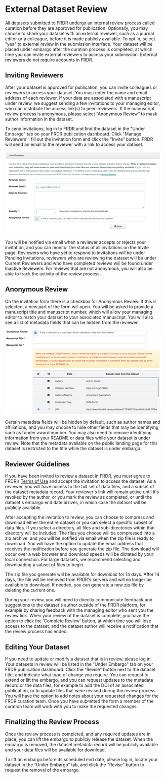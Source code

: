 ﻿<h1>External Dataset Review</h1>
All datasets submitted to FRDR undergo an internal review process called curation before they are approved for publication. Optionally, you may choose to share your dataset with an external reviewer, such as a journal editor or a colleague, before it is made publicly available. To opt in, select "yes" to external review in the submission interface. Your dataset will be placed under embargo after the curation process is completed, at which time you can invite external reviewers to access your submission. External reviewers do not require accounts in FRDR.

## Inviting Reviewers

After your dataset is approved for publication, you can invite colleagues or reviewers to access your dataset. You must enter the name and email address of each reviewer. If your data are associated with a manuscript under review, we suggest sending a few invitations to your managing editor, who can distribute the access link(s) to peer-reviewers. If the manuscript review process is anonymous, please select “Anonymous Review” to mask author information in the dataset.

To send invitations, log in to FRDR and find the dataset in the "Under Embargo" tab on your FRDR publication dashboard.  Click "Manage Reviewers'', fill out the invitation form and click the "Invite" button. FRDR will send an email to the reviewer with a link to access your dataset. 

<a href="/docs/img/screenshots/external_review/inviting.png" class="screenshot-lightbox">
    <img src="/docs/img/screenshots/external_review/inviting.png" alt="Screenshot showing external dataset review invitation form" class="screenshot"/>
</a>

You will be notified via email when a reviewer accepts or rejects your invitation, and you can monitor the status of all invitations on the Invite page. Reviewers who have yet to respond to invitations will be under Pending Invitations, reviewers who are reviewing the dataset will be under Current Reviewers and who have completed reviews will be found under Inactive Reviewers. For reviews that are not anonymous, you will also be able to track the activity of the review process. 

## Anonymous Review

On the invitation form there is a checkbox for Anonymous Review. If this is selected, a new part of the form will open. You will be asked to provide a manuscript title and manuscript number, which will allow your managing editor to match your dataset to your associated manuscript. You will also see a list of metadata fields that can be hidden from the reviewer.

<a href="/docs/img/screenshots/external_review/anonymous.png" class="screenshot-lightbox">
    <img src="/docs/img/screenshots/external_review/anonymous.png" alt="Screenshot showing anonymous review metadata selection" class="screenshot"/>
</a>

Certain metadata fields will be hidden by default, such as author names and affiliations, and you may choose to hide other fields that may be identifying, such as funder award number. You may also need to remove identifying information from your README or data files while your dataset is under review. Note that the metadata available on the public landing page for this dataset is restricted to the title while the dataset is under embargo.

## Reviewer Guidelines

If you have been invited to review a dataset in FRDR, you must agree to FRDR’s <a href="/policies/en/terms_of_use/">Terms of Use</a> and accept the invitation to access the dataset. As a reviewer, you will have access to the full set of data files, and a subset of the dataset metadata record. Your reviewer's link will remain active until it's revoked by the author, or you mark the review as completed, or until the dataset's embargo end date arrives, in which case the dataset will be publicly available.

After accepting the invitation to review, you can choose to compress and download either the entire dataset or you can select a specific subset of data files. If you select a directory, all files and sub-directories within that directory will be included. The files you choose will be compressed into a zip archive, and you will be notified via email when the zip file is ready to download. You will have the option to update the email address that receives the notification before you generate the zip file. The download will occur over a web browser and download speeds will be dictated by your local connection. For large datasets, we recommend selecting and downloading a subset of files to begin. 

The zip file you generate will be available for download for 14 days. After 14 days, the file will be removed from FRDR's servers and will no longer be available to download. If needed, you can generate a new zip file by deleting the current one.

During your review, you will need to directly communicate feedback and suggestions to the dataset's author outside of the FRDR platform, for example by sharing feedback with the managing editor who sent you the review link. When your review of the dataset is complete, you have the option to click the 'Complete Review' button, at which time you will lose access to the dataset, and the dataset author will receive a notification that the review process has ended.

## Editing Your Dataset

If you need to update or modify a dataset that is in review, please log in. Your datasets in review will be listed in the “Under Embargo” tab on your FRDR publication dashboard. Click the “Revise” button next to the dataset title, and indicate what type of change you require. You can request to extend or lift the embargo, and you can request updates to the metadata record or the data files, for example to add the DOI of an associated publication, or to update files that were revised during the review process. You will have the option to add notes about your requested changes for the FRDR curation team. Once you have submitted the form a member of the curation team will work with you to make the requested changes.    


## Finalizing the Review Process

Once the review process is completed, and any required updates are in place, you can lift the embargo to publicly release the dataset. When the embargo is removed, the dataset metadata record will be publicly available and your data files will be available for download.

To lift an embargo before its scheduled end date, please log in, locate your dataset in the “Under Embargo” tab, and click the "Revise" button to request the removal of the embargo.

